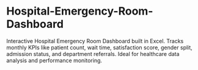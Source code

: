 # Hospital-Emergency-Room-Dashboard
Interactive Hospital Emergency Room Dashboard built in Excel. Tracks monthly KPIs like patient count, wait time, satisfaction score, gender split, admission status, and department referrals. Ideal for healthcare data analysis and performance monitoring.
